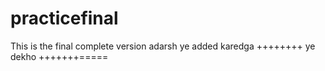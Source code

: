 # practicefinal
This is the final complete version
adarsh ye added karedga
++++++++
ye dekho
+++++++=====
